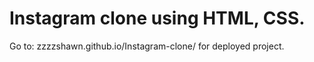 # Instagram clone using HTML, CSS.
Go to: zzzzshawn.github.io/Instagram-clone/ for deployed project.
